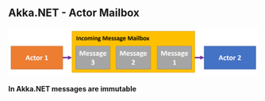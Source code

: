 ## Akka.NET - Actor Mailbox

![Actor Mailbox](/content/patterns/modern/actor-model/akka/intro/actor-mailbox.png)

**In Akka.NET messages are immutable**

